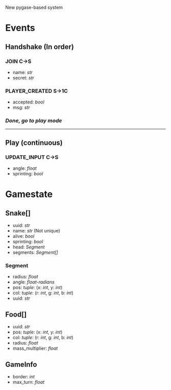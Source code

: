 New pygase-based system
# Events
## Handshake (In order)
### JOIN C->S
* name: *str*
* secret: *str*

### PLAYER_CREATED S->1C
* accepted: *bool*
* msg: *str*

### *Done, go to play mode*

-----------------------
## Play (continuous)
### UPDATE_INPUT C->S
* angle: *float*
* sprinting: *bool*

# Gamestate
## Snake[]
* uuid: *str*
* name: *str* (Not unique)
* alive: *bool*
* sprinting: *bool*
* head: *Segment*
* segments: *Segment[]*

### Segment
* radius: *float*
* angle: *float-radians*
* pos: *tuple*: (x: *int*, y: *int*)
* col: *tuple*: (r: *int*, g: *int*, b: *int*)
* uuid: *str*

## Food[]
* uuid: *str*
* pos: *tuple*: (x: *int*, y: *int*)
* col: *tuple*: (r: *int*, g: *int*, b: *int*)
* radius: *float*
* mass_multiplier: *float*

## GameInfo
* border: *int*
* max_turn: *float*